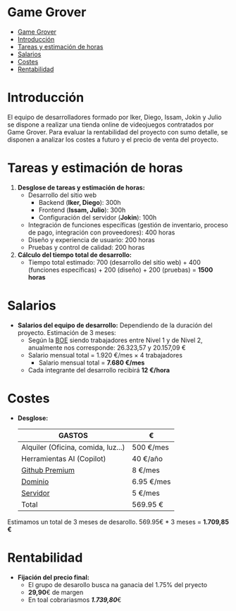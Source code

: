 # Game Grover

- [Game Grover](#game-grover)
- [Introducción](#introducción)
- [Tareas y estimación de horas](#tareas-y-estimación-de-horas)
- [Salarios](#salarios)
- [Costes](#costes)
- [Rentabilidad](#rentabilidad)

# Introducción
El equipo de desarrolladores formado por Iker, Diego, Issam, Jokin y Julio se dispone a realizar una tienda online de videojuegos contratados por Game Grover. Para evaluar la rentabilidad del proyecto con sumo detalle, se disponen a analizar los costes a futuro y el precio de venta del proyecto.

# Tareas y estimación de horas

1. **Desglose de tareas y estimación de horas:**
   - Desarrollo del sitio web
        - Backend (**Iker, Diego**): 300h
        - Frontend (**Issam, Julio**): 300h
        - Configuración del servidor (**Jokin**): 100h
   - Integración de funciones específicas (gestión de inventario, proceso de pago, integración con proveedores): 400 horas
   - Diseño y experiencia de usuario: 200 horas
   - Pruebas y control de calidad: 200 horas
2. **Cálculo del tiempo total de desarrollo:**
   - Tiempo total estimado: 700 (desarrollo del sitio web) + 400 (funciones específicas) + 200 (diseño) + 200 (pruebas) = **1500 horas**

# Salarios

*  **Salarios del equipo de desarrollo:** Dependiendo de la duración del proyecto. Estimación de 3 meses:
    -   Según la [BOE](https://www.boe.es/diario_boe/txt.php?id=BOE-A-2023-6346&orden=conte#refpost) siendo trabajadores entre Nivel 1 y de Nivel 2, anualmente nos corresponde: 26.323,57 y 20.157,09 €
    -   Salario mensual total = 1.920 €/mes × 4 trabajadores
        -   Salario mensual total = **7.680 €/mes**
   - Cada integrante del desarrollo recibirá **12 €/hora**

# Costes

*  **Desglose:** 

   | GASTOS | € |
   |----------|----------|
   | Alquiler (Oficina, comida, luz...)  | 500 €/mes  | 
   | Herramientas AI (Copilot)    | 40 €/año  | 
   | [Github Premium](https://docs.github.com/en/copilot/overview-of-github-copilot/about-github-copilot-individual)  |  8 €/mes |
   | [Dominio](https://www.hostinger.es/comprar-dominio)|  6.95 €/mes |
   | [Servidor](https://www.hostinger.es/hosting-web)   |   5 €/mes |
   | Total    |  569.95 €   |
Estimamos un total de 3 meses de desarollo. 569.95€ * 3 meses = **1.709,85 €**

# Rentabilidad
* **Fijación del precio final:**
  - El grupo de desarollo busca na ganacia del 1.75% del pryecto
  - **29,90**€ de margen
  - En toal cobrariasmos ***1.739,80***€
